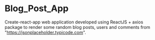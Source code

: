 # Blog_Post_App
Create-react-app web application developed using ReactJS + axios package to render some random blog posts, users and comments from "https://jsonplaceholder.typicode.com".
